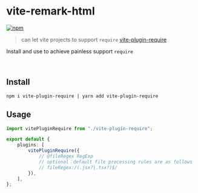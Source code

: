 # vite-remark-html

[![npm](https://img.shields.io/npm/v/vite-plugin-require.svg)](https://www.npmjs.com/package/vite-remark-html)

> can let vite projects to support `require` [vite-plugin-require](https://www.npmjs.com/package/vite-plugin-require)

Install and use to achieve painless support `require`

&nbsp;

## Install

```
npm i vite-plugin-require | yarn add vite-plugin-require
```

## Usage

```ts
import vitePluginRequire from "./vite-plugin-require";

export default {
	plugins: [
		vitePluginRequire({
            // @fileRegex RegExp
            // optional：default file processing rules are as follows
			// fileRegex:/(.jsx?|.tsx?)$/
		}),
	],
};
```

